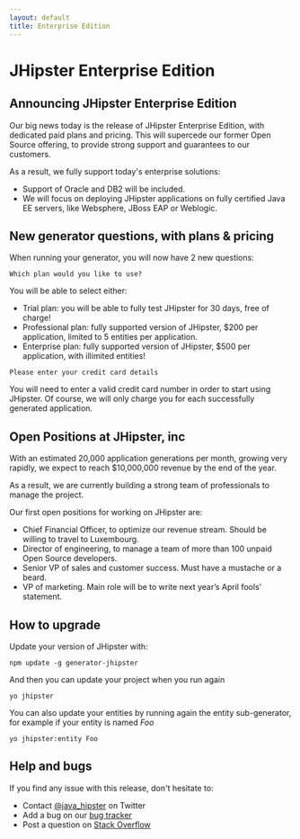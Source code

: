 ```yaml
---
layout: default
title: Enterprise Edition
---
```


JHipster Enterprise Edition
==================

Announcing JHipster Enterprise Edition
----------

Our big news today is the release of JHipster Enterprise Edition, with dedicated paid plans and pricing. This will supercede our former Open Source offering, to provide strong support and guarantees to our customers.

As a result, we fully support today's enterprise solutions:

- Support of Oracle and DB2 will be included.
- We will focus on deploying JHipster applications on fully certified Java EE servers, like Websphere, JBoss EAP or Weblogic.

New generator questions, with plans & pricing
----------

When running your generator, you will now have 2 new questions:

```
Which plan would you like to use?
```

You will be able to select either:

- Trial plan: you will be able to fully test JHipster for 30 days, free of charge!
- Professional plan: fully supported version of JHipster, $200 per application, limited to 5 entities per application.
- Enterprise plan: fully supported version of JHipster, $500 per application, with illimited entities!

```
Please enter your credit card details
```

You will need to enter a valid credit card number in order to start using JHipster. Of course, we will only charge you for each successfully generated application.

Open Positions at JHipster, inc
----------

With an estimated 20,000 application generations per month, growing very rapidly, we expect to reach $10,000,000 revenue by the end of the year.

As a result, we are currently building a strong team of professionals to manage the project.

Our first open positions for working on JHipster are:

- Chief Financial Officer, to optimize our revenue stream. Should be willing to travel to Luxembourg.
- Director of engineering, to manage a team of more than 100 unpaid Open Source developers.
- Senior VP of sales and customer success. Must have a mustache or a beard.
- VP of marketing. Main role will be to write next year’s April fools’ statement.

How to upgrade
------------

Update your version of JHipster with:

```
npm update -g generator-jhipster
```

And then you can update your project when you run again

```
yo jhipster
```

You can also update your entities by running again the entity sub-generator, for example if your entity is named _Foo_

```
yo jhipster:entity Foo
```

Help and bugs
--------------

If you find any issue with this release, don't hesitate to:

- Contact [@java_hipster](https://twitter.com/java_hipster) on Twitter
- Add a bug on our [bug tracker](https://github.com/jhipster/generator-jhipster/issues?state=open)
- Post a question on [Stack Overflow](http://stackoverflow.com/tags/jhipster/info)
